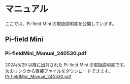 # マニュアル  
ここでは、Pi-field Mini の取扱説明書を公開しています。  

## Pi-field Mini  

### Pi-fieldMini_Manual_240530.pdf  
2024/5/29 以降に出荷された Pi-field Mini の取扱説明書です。  
次のリンクから直接ファイルをダウンロードできます。  
[Pi-fieldMini_Manual_240530.pdf](../../../raw/main/manual-mini/Pi-fieldMini_Manual_240530.pdf)  

